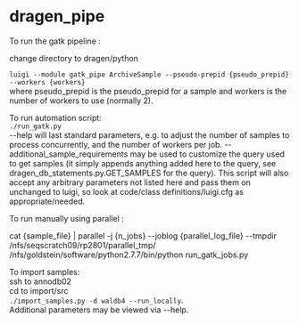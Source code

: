 # dragen_pipe

To run the gatk pipeline : 

change directory to dragen/python 

`luigi --module gatk_pipe ArchiveSample --pseudo-prepid {pseudo_prepid} --workers {workers}`<br> where pseudo_prepid is the pseudo_prepid for a sample and workers is the number of workers to use (normally 2).

To run automation script:<br> 
`./run_gatk.py`<br>--help will last standard parameters, e.g. to adjust the number of samples to process concurrently, and the number of workers per job.  --additional_sample_requirements may be used to customize the query used to get samples (it simply appends anything added here to the query, see dragen_db_statements.py.GET_SAMPLES for the query).  This script will also accept any arbitrary parameters not listed here and pass them on unchanged to luigi, so look at code/class definitions/luigi.cfg as appropriate/needed.

To run manually using parallel :

cat {sample_file} | parallel -j {n_jobs} --joblog {parallel_log_file} --tmpdir /nfs/seqscratch09/rp2801/parallel_tmp/ /nfs/goldstein/software/python2.7.7/bin/python run_gatk_jobs.py

To import samples:<br>
ssh to annodb02<br>
cd to import/src<br>
`./import_samples.py -d waldb4 --run_locally`.<br>
Additional parameters may be viewed via --help.
